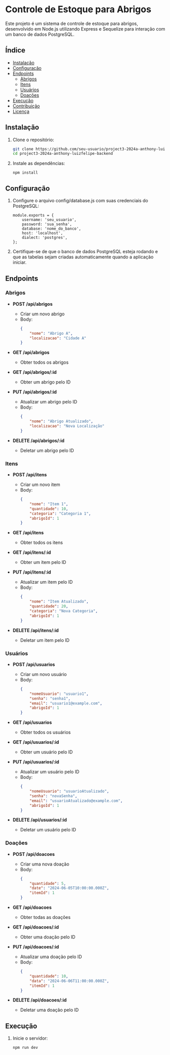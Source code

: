 # Controle de Estoque para Abrigos

Este projeto é um sistema de controle de estoque para abrigos, desenvolvido em Node.js utilizando Express e Sequelize para interação com um banco de dados PostgreSQL.

## Índice

- [Instalação](#instalação)
- [Configuração](#configuração)
- [Endpoints](#endpoints)
  - [Abrigos](#abrigos)
  - [Itens](#itens)
  - [Usuários](#usuários)
  - [Doações](#doações)
- [Execução](#execução)
- [Contribuição](#contribuição)
- [Licença](#licença)

## Instalação

1. Clone o repositório:
   ```bash
   git clone https://github.com/seu-usuario/project3-2024a-anthony-luizfelipe-backend.git
   cd project3-2024a-anthony-luizfelipe-backend

2. Instale as dependências:
   
    ```
   npm install
## Configuração 

1. Configure o arquivo config/database.js com suas credenciais do PostgreSQL:

    ```
    module.exports = {
        username: 'seu_usuario',
        password: 'sua_senha',
        database: 'nome_do_banco',
        host: 'localhost',
        dialect: 'postgres',
    };

3. Certifique-se de que o banco de dados PostgreSQL esteja rodando e que as tabelas sejam criadas automaticamente quando a aplicação iniciar.

## Endpoints

### Abrigos

- **POST /api/abrigos**
  - Criar um novo abrigo
  - Body:
    ```json
    {
        "nome": "Abrigo A",
        "localizacao": "Cidade A"
    }
    ```

- **GET /api/abrigos**
  - Obter todos os abrigos

- **GET /api/abrigos/:id**
  - Obter um abrigo pelo ID

- **PUT /api/abrigos/:id**
  - Atualizar um abrigo pelo ID
  - Body:
    ```json
    {
        "nome": "Abrigo Atualizado",
        "localizacao": "Nova Localização"
    }
    ```

- **DELETE /api/abrigos/:id**
  - Deletar um abrigo pelo ID

### Itens

- **POST /api/itens**
  - Criar um novo item
  - Body:
    ```json
    {
        "nome": "Item 1",
        "quantidade": 10,
        "categoria": "Categoria 1",
        "abrigoId": 1
    }
    ```

- **GET /api/itens**
  - Obter todos os itens

- **GET /api/itens/:id**
  - Obter um item pelo ID

- **PUT /api/itens/:id**
  - Atualizar um item pelo ID
  - Body:
    ```json
    {
        "nome": "Item Atualizado",
        "quantidade": 20,
        "categoria": "Nova Categoria",
        "abrigoId": 1
    }
    ```

- **DELETE /api/itens/:id**
  - Deletar um item pelo ID

### Usuários

- **POST /api/usuarios**
  - Criar um novo usuário
  - Body:
    ```json
    {
        "nomeUsuario": "usuario1",
        "senha": "senha1",
        "email": "usuario1@example.com",
        "abrigoId": 1
    }
    ```

- **GET /api/usuarios**
  - Obter todos os usuários

- **GET /api/usuarios/:id**
  - Obter um usuário pelo ID

- **PUT /api/usuarios/:id**
  - Atualizar um usuário pelo ID
  - Body:
    ```json
    {
        "nomeUsuario": "usuarioAtualizado",
        "senha": "novaSenha",
        "email": "usuarioAtualizado@example.com",
        "abrigoId": 1
    }
    ```

- **DELETE /api/usuarios/:id**
  - Deletar um usuário pelo ID

### Doações

- **POST /api/doacoes**
  - Criar uma nova doação
  - Body:
    ```json
    {
        "quantidade": 5,
        "date": "2024-06-05T10:00:00.000Z",
        "itemId": 1
    }
    ```

- **GET /api/doacoes**
  - Obter todas as doações

- **GET /api/doacoes/:id**
  - Obter uma doação pelo ID

- **PUT /api/doacoes/:id**
  - Atualizar uma doação pelo ID
  - Body:
    ```json
    {
        "quantidade": 10,
        "data": "2024-06-06T11:00:00.000Z",
        "itemId": 1
    }
    ```

- **DELETE /api/doacoes/:id**
  - Deletar uma doação pelo ID

## Execução

1. Inicie o servidor:
   ```bash
   npm run dev




